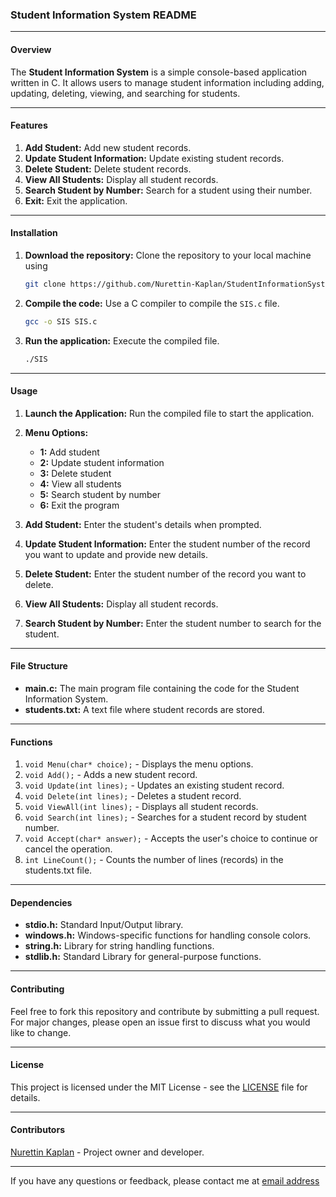 ### Student Information System README

---

#### Overview
The **Student Information System** is a simple console-based application written in C. It allows users to manage student information including adding, updating, deleting, viewing, and searching for students.

---

#### Features
1. **Add Student:** Add new student records.
2. **Update Student Information:** Update existing student records.
3. **Delete Student:** Delete student records.
4. **View All Students:** Display all student records.
5. **Search Student by Number:** Search for a student using their number.
6. **Exit:** Exit the application.

---

#### Installation
1. **Download the repository:** Clone the repository to your local machine using
   ```bash
   git clone https://github.com/Nurettin-Kaplan/StudentInformationSystem.git
   ```
3. **Compile the code:** Use a C compiler to compile the `SIS.c` file.
   ```sh
   gcc -o SIS SIS.c
   ```
4. **Run the application:** Execute the compiled file.
   ```sh
   ./SIS
   ```

---

#### Usage
1. **Launch the Application:** Run the compiled file to start the application.
2. **Menu Options:**
   - **1:** Add student
   - **2:** Update student information
   - **3:** Delete student
   - **4:** View all students
   - **5:** Search student by number
   - **6:** Exit the program

3. **Add Student:** Enter the student's details when prompted.
4. **Update Student Information:** Enter the student number of the record you want to update and provide new details.
5. **Delete Student:** Enter the student number of the record you want to delete.
6. **View All Students:** Display all student records.
7. **Search Student by Number:** Enter the student number to search for the student.

---

#### File Structure
- **main.c:** The main program file containing the code for the Student Information System.
- **students.txt:** A text file where student records are stored.

---

#### Functions
1. `void Menu(char* choice);` - Displays the menu options.
2. `void Add();` - Adds a new student record.
3. `void Update(int lines);` - Updates an existing student record.
4. `void Delete(int lines);` - Deletes a student record.
5. `void ViewAll(int lines);` - Displays all student records.
6. `void Search(int lines);` - Searches for a student record by student number.
7. `void Accept(char* answer);` - Accepts the user's choice to continue or cancel the operation.
8. `int LineCount();` - Counts the number of lines (records) in the students.txt file.

---

#### Dependencies
- **stdio.h:** Standard Input/Output library.
- **windows.h:** Windows-specific functions for handling console colors.
- **string.h:** Library for string handling functions.
- **stdlib.h:** Standard Library for general-purpose functions.

---

#### Contributing
Feel free to fork this repository and contribute by submitting a pull request. For major changes, please open an issue first to discuss what you would like to change.

---

#### License
This project is licensed under the MIT License - see the [LICENSE](https://github.com/Nurettin-Kaplan/StudentInformationSystem/blob/master/LICENSE.txt) file for details.

---

#### Contributors
[Nurettin Kaplan](https://github.com/Nurettin-Kaplan) - Project owner and developer.

---

If you have any questions or feedback, please contact me at [email address](nurettinkaplaan@gmail.com.)
